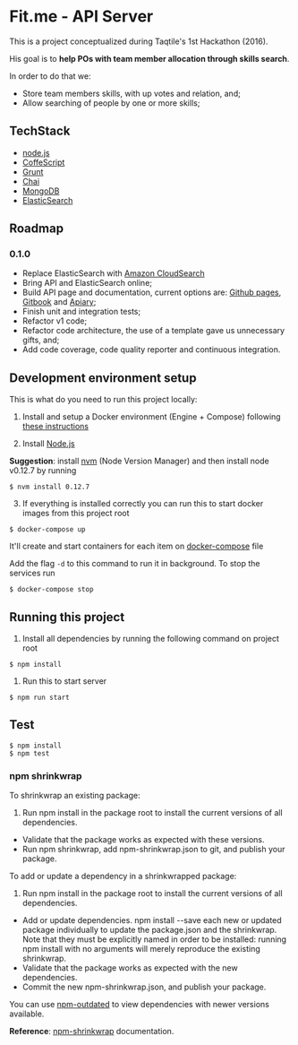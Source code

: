 # Fit.me - API Server

This is a project conceptualized during Taqtile's 1st Hackathon (2016).

His goal is to **help POs with team member allocation through skills search**.

In order to do that we:

* Store team members skills, with up votes and relation, and;
* Allow searching of people by one or more skills;

## TechStack

* [node.js](https://nodejs.org/en/)
* [CoffeScript](http://coffeescript.org/)
* [Grunt](http://gruntjs.com/)
* [Chai](http://chaijs.com/)
* [MongoDB](https://www.mongodb.com/)
* [ElasticSearch](https://www.elastic.co/)

## Roadmap

### 0.1.0

* Replace ElasticSearch with [Amazon CloudSearch](https://aws.amazon.com/pt/cloudsearch/)
* Bring API and ElasticSearch online;
* Build API page and documentation, current options are: [Github pages](https://pages.github.com/), [Gitbook](https://www.gitbook.com/) and [Apiary](https://apiary.io/);
* Finish unit and integration tests;
* Refactor v1 code;
* Refactor code architecture, the use of a template gave us unnecessary gifts, and;
* Add code coverage, code quality reporter and continuous integration.

## Development environment setup

This is what do you need to run this project locally:

1. Install and setup a Docker environment (Engine + Compose) following [these instructions](https://docs.docker.com/compose/install/)

2. Install [Node.js](https://nodejs.org/en/download/releases/)

  **Suggestion**: install [nvm](https://github.com/creationix/nvm) (Node Version Manager) and then install node v0.12.7 by running
  ```
  $ nvm install 0.12.7
  ```

3. If everything is installed correctly you can run this to start docker images from this project root
  ```
  $ docker-compose up
  ```

  It'll create and start containers for each item on [docker-compose](docker-compose.yml) file

  Add the flag `-d` to this command to run it in background. To stop the services run
  ```
  $ docker-compose stop
  ```

## Running this project
1. Install all dependencies by running the following command on project root
  ```
  $ npm install
  ```
1. Run this to start server
  ```
  $ npm run start
  ```

## Test

```
$ npm install
$ npm test
```

### npm shrinkwrap

To shrinkwrap an existing package:

1. Run npm install in the package root to install the current versions of all dependencies.
*  Validate that the package works as expected with these versions.
*  Run npm shrinkwrap, add npm-shrinkwrap.json to git, and publish your package.

To add or update a dependency in a shrinkwrapped package:
1. Run npm install in the package root to install the current versions of all dependencies.
* Add or update dependencies. npm install --save each new or updated package individually to update the package.json and the shrinkwrap. Note that they must be explicitly named in order to be installed: running npm install with no arguments will merely reproduce the existing shrinkwrap.
* Validate that the package works as expected with the new dependencies.
* Commit the new npm-shrinkwrap.json, and publish your package.

You can use [npm-outdated](https://docs.npmjs.com/cli/outdated) to view dependencies with newer versions available.

**Reference**: [npm-shrinkwrap](https://docs.npmjs.com/cli/shrinkwrap) documentation.
